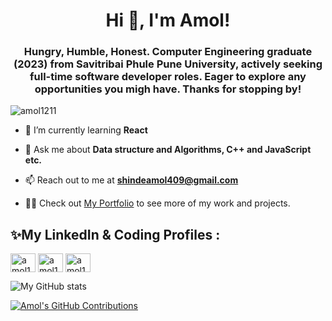 <h1 align="center">Hi 👋, I'm Amol!</h1>
<h3 align="center">Hungry, Humble, Honest. Computer Engineering graduate (2023) from Savitribai Phule Pune University, actively seeking full-time software developer roles. Eager to explore any opportunities you migh have. Thanks for stopping by!</h3>
<p align="left"> <img src="https://komarev.com/ghpvc/?username=amol1211&label=Profile%20views&color=0e75b6&style=flat" alt="amol1211" /> </p>


- 🌱 I’m currently learning **React**

- 💬 Ask me about **Data structure and Algorithms, C++ and JavaScript etc.**

- 📫 Reach out to me at **shindeamol409@gmail.com**

- 🧑‍💻 Check out [My Portfolio](https://amol-portfolio.onrender.com) to see more of my work and projects.

## ✨My LinkedIn & Coding Profiles :

<a href="https://linkedin.com/in/amol1211" target="blank"><img align="center" src="https://raw.githubusercontent.com/rahuldkjain/github-profile-readme-generator/master/src/images/icons/Social/linked-in-alt.svg" alt="amol1211" height="30" width="40" /></a>
<a href="https://www.leetcode.com/amol1211" target="blank"><img align="center" src="https://raw.githubusercontent.com/rahuldkjain/github-profile-readme-generator/master/src/images/icons/Social/leet-code.svg" alt="amol1211" height="30" width="40" /></a>
<a href="https://auth.geeksforgeeks.org/user/amol1211" target="blank"><img align="center" src="https://raw.githubusercontent.com/rahuldkjain/github-profile-readme-generator/master/src/images/icons/Social/geeks-for-geeks.svg" alt="amol1211" height="30" width="40" /></a>
</p>

![My GitHub stats](https://github-readme-stats.vercel.app/api?username=amol1211&show_icons=true&theme=radical)

[![Amol's GitHub Contributions](https://activity-graph.herokuapp.com/graph?username=amol1211&theme=react-dark)](https://github.com/amol1211)




